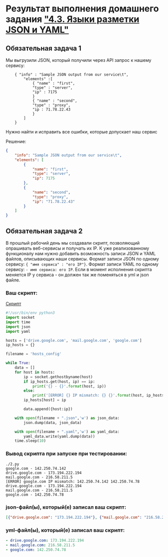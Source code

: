 # Результат выполнения домашнего задания ["4.3. Языки разметки JSON и YAML"](https://github.com/netology-code/sysadm-homeworks/tree/devsys10/04-script-03-yaml)

## Обязательная задача 1
Мы выгрузили JSON, который получили через API запрос к нашему сервису:
```
    { "info" : "Sample JSON output from our service\t",
        "elements" :[
            { "name" : "first",
            "type" : "server",
            "ip" : 7175 
            }
            { "name" : "second",
            "type" : "proxy",
            "ip : 71.78.22.43
            }
        ]
    }
```
  Нужно найти и исправить все ошибки, которые допускает наш сервис

Решение:
```json
{
    "info": "Sample JSON output from our service\t",
    "elements": [
        {
            "name": "first",
            "type": "server",
            "ip": 7175
        },
        {
            "name": "second",
            "type": "proxy",
            "ip": "71.78.22.43"
        }
    ]
}
```

## Обязательная задача 2
В прошлый рабочий день мы создавали скрипт, позволяющий опрашивать веб-сервисы и получать их IP. К уже реализованному функционалу нам нужно добавить возможность записи JSON и YAML файлов, описывающих наши сервисы. Формат записи JSON по одному сервису: `{ "имя сервиса" : "его IP"}`. Формат записи YAML по одному сервису: `- имя сервиса: его IP`. Если в момент исполнения скрипта меняется IP у сервиса - он должен так же поменяться в yml и json файле.

### Ваш скрипт:

[Скрипт](2.py)

```python
#!/usr/bin/env python3
import socket
import time
import json
import yaml

hosts = ['drive.google.com', 'mail.google.com', 'google.com']
ip_hosts = {}

filename = 'hosts_config'

while True:
    data = []
    for host in hosts:
        ip = socket.gethostbyname(host)
        if ip_hosts.get(host, ip) == ip:
            print('{} - {}'.format(host, ip))
        else:
            print('[ERROR] {} IP mismatch: {} {}'.format(host, ip_hosts.get(host), ip))
        ip_hosts[host] = ip

        data.append({host:ip})

    with open(filename + ".json",'w') as json_data:
        json.dump(data, json_data)

    with open(filename + ".yaml",'w') as yaml_data:
        yaml_data.write(yaml.dump(data))
    time.sleep(10)
```

### Вывод скрипта при запуске при тестировании:
```
./2.py
google.com - 142.250.74.142
drive.google.com - 173.194.222.194
mail.google.com - 216.58.211.5
[ERROR] google.com IP mismatch: 142.250.74.142 142.250.74.78
drive.google.com - 173.194.222.194
mail.google.com - 216.58.211.5
google.com - 142.250.74.78
```

### json-файл(ы), который(е) записал ваш скрипт:
```json
[{"drive.google.com": "173.194.222.194"}, {"mail.google.com": "216.58.211.5"}, {"google.com": "142.250.74.78"}]
```

### yml-файл(ы), который(е) записал ваш скрипт:
```yaml
- drive.google.com: 173.194.222.194
- mail.google.com: 216.58.211.5
- google.com: 142.250.74.78
```